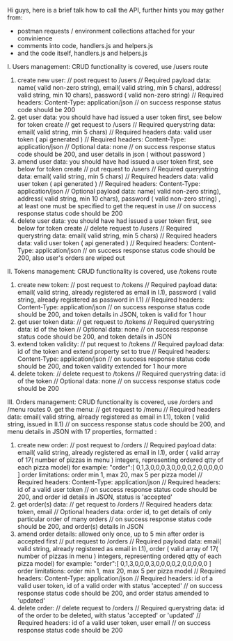 Hi guys, here is a brief talk how to call the API,
further hints you may gather from:
  - postman requests / environment collections attached for your convinience
  - comments into code, handlers.js and helpers.js
  - and the code itself, handlers.js and helpers.js

I. Users management: CRUD functionality is covered, use /users route
  1. create new user:
    // post request to /users
    // Required payload data: name( valid non-zero string), email( valid string, min 5 chars), address( valid string, min 10 chars), password ( valid non-zero string)
    // Required headers: Content-Type: application/json
    // on success response status code should be 200
  2. get user data: you should have had issued a user token first, see below for token create
    // get request to /users
    // Required querystring data: email( valid string, min 5 chars)
    // Required headers data: valid user token ( api generated )
    // Required headers: Content-Type: application/json
    // Optional data: none
    // on success response status code should be 200, and user details in json ( without password )
  3. amend user data: you should have had issued a user token first, see below for token create
    // put request to /users
    // Required querystring data: email( valid string, min 5 chars)
    // Required headers data: valid user token ( api generated )
    // Required headers: Content-Type: application/json
    // Optional payload data: name( valid non-zero string), address( valid string, min 10 chars), password ( valid non-zero string)       , at least one must be specified to get the request in use
    // on success response status code should be 200
  4. delete user data: you should have had issued a user token first, see below for token create
    // delete request to /users
    // Required querystring data: email( valid string, min 5 chars)
    // Required headers data: valid user token ( api generated )
    // Required headers: Content-Type: application/json
    // on success response status code should be 200, also user's orders are wiped out

II. Tokens management: CRUD functionality is covered, use /tokens route
  1. create new token:
    // post request to /tokens
    // Required payload data: email( valid string, already registered as email in I.1), password ( valid string, already registered as password in I.1)
    // Required headers: Content-Type: application/json
    // on success response status code should be 200, and token details in JSON, token is valid for 1 hour
  2. get user token data: 
    // get request to /tokens
    // Required querystring data: id of the token
    // Optional data: none
    // on success response status code should be 200, and token details in JSON
  3. extend token validity: 
    // put request to /tokens
    // Required payload data: id of the token and extend property set to true
    // Required headers: Content-Type: application/json
    // on success response status code should be 200, and token validity extended for 1 hour more
  4. delete token: 
    // delete request to /tokens
    // Required querystring data: id of the token
    // Optional data: none
    // on success response status code should be 200

III. Orders management: CRUD functionality is covered, use /orders and /menu routes
  0. get the menu:
    // get request to /menu
    // Required headers data: email( valid string, already registered as email in I.1), token ( valid string, issued in II.1)
    // on success response status code should be 200, 
       and menu details in JSON with 17 properties, formatted <pizza model>:<price in usd>
  1. create new order:
    // post request to /orders
    // Required payload data: email( valid string, already registered as email in I.1), 
      order ( valid array of 17( number of pizzas in menu ) integers, representing ordered qtty of each pizza model)
      for example: "order":[ 0,1,3,0,0,0,3,0,0,0,0,2,0,0,0,0,0 ]
      order limitations: order min 1, max 20, max 5 per pizza model
    // Required headers: Content-Type: application/json
    // Required headers: id of a valid user token
    // on success response status code should be 200, and order id details in JSON, status is 'accepted'
  2. get order(s) data: 
    // get request to /orders
    // Required headers data: token, email
    // Optional headers data: order id, to get details of only particular order of many orders
    // on success response status code should be 200, and order(s) details in JSON
  3. amend order details: allowed only once, up to 5 min after order is accepted first 
    // put request to /orders
    // Required payload data: email( valid string, already registered as email in I.1), 
      order ( valid array of 17( number of pizzas in menu ) integers, representing ordered qtty of each pizza model)
      for example: "order":[ 0,1,3,0,0,0,3,0,0,0,0,2,0,0,0,0,0 ]
      order limitations: order min 1, max 20, max 5 per pizza model
    // Required headers: Content-Type: application/json
    // Required headers: id of a valid user token, id of a valid order with status 'accepted'
    // on success response status code should be 200, and order status amended to 'updated'
  4. delete order: 
    // delete request to /orders
    // Required querystring data: id of the order to be deleted, with status 'accepted' or 'updated'
    // Required headers: id of a valid user token, user email
    // on success response status code should be 200
  